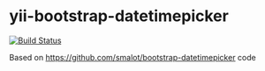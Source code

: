 yii-bootstrap-datetimepicker
=========================

[![Build Status](https://secure.travis-ci.org/intersvyaz/yii-bootstrap-datetimepicker.png)](http://travis-ci.org/intersvyaz/yii-bootstrap-datetimepicker)

Based on https://github.com/smalot/bootstrap-datetimepicker code
